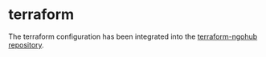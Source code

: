# terraform

The terraform configuration has been integrated into the [terraform-ngohub repository](https://github.com/code4romania/terraform-ngohub).
